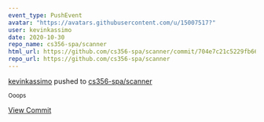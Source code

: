 ```yaml
---
event_type: PushEvent
avatar: "https://avatars.githubusercontent.com/u/15007517?"
user: kevinkassimo
date: 2020-10-30
repo_name: cs356-spa/scanner
html_url: https://github.com/cs356-spa/scanner/commit/704e7c21c5229fb661b6ee307268523b2a7e7de3
repo_url: https://github.com/cs356-spa/scanner
---
```


<a href='https://github.com/kevinkassimo' target='_blank'>kevinkassimo</a> pushed to <a href='https://github.com/cs356-spa/scanner' target='_blank'>cs356-spa/scanner</a>

<small>Ooops</small>

<a href='https://github.com/cs356-spa/scanner/commit/704e7c21c5229fb661b6ee307268523b2a7e7de3' target='_blank'>View Commit</a>